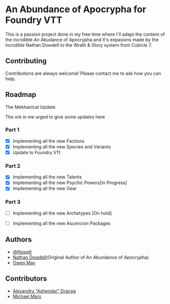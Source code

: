 # An Abundance of Apocrypha for Foundry VTT
This is a passion project done in my free time where I'll adapt the content of the incridible An Abudance of Apocrypha and it's expasions made by the incridible Nathan Dowdell to the Wrath & Glory system from Cubicle 7.

## Contributing

Contributions are always welcome! Please contact me to ask how you can help.

## Roadmap
The Mekhanical Update

The ork in me urged to give some updates here

### Part 1
- [x] Implementing all the new Factions
- [x] Implementing all the new Species and Variants
- [x] Update to Foundry V11

### Part 2
- [x] Implementing all the new Talents
- [x] Implementing all the new Psychic Powers[In Progress]
- [x] Implementing all the new Gear

### Part 3
- [ ] Implementing all the new Archetypes [On hold]
- [ ] Implementing all the new Ascencion Packages


## Authors

- [@flippelt](https://www.github.com/flippelt)
- [Nathan Dowdell](https://twitter.com/n01h3r3)(Original Author of An Abundance of Apocrypha)
- [Owen May](https://github.com/Vulcan98)

## Contributors
- [Alexandru "Ashendar" Dracea](https://github.com/adracea)
- [Michael Mars](https://twitter.com/MichaelMarsRPG)
